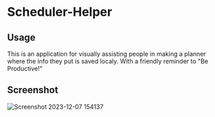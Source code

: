 # Scheduler-Helper

## Usage

This is an application for visually assisting people in making a planner where the info they put is saved localy. With a friendly reminder to "Be Productive!"

## Screenshot

![Screenshot 2023-12-07 154137](https://github.com/thefrenchman1/Scheduler-Helper/assets/139165770/679fabcf-3226-48f4-b247-ac97d48e4ee2)
